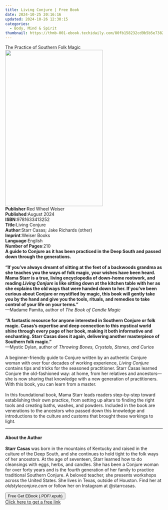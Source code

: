 ```yaml
---
title: Living Conjure | Free Book
date: 2024-10-25 20:16:16
updated: 2024-10-26 12:30:15
categories:
  - Body, Mind & Spirit
thumbnail: https://thmb-001-ebook.techidaily.com/80fb158232cd9b5b5e73829c6e309cc449e252abb86b2ada75a97b93417b06e8.jpg
---
```

<main id="book-container">
  <div class="flex flex-col">
    <div class="book-brief flex-1 py-6 px-4 sm:p-6 md:py-10 md:px-8">
      <!-- brief-->
      <div class="book-brief-main">The Practice of Southern Folk Magic</div>
    </div>
    <div
      class="book-meta-info flex-1 grid gap-4 col-start-1 col-end-3 row-start-1 sm:mb-6 sm:grid-cols-4 lg:gap-6 lg:col-start-2 lg:row-end-6 lg:row-span-6 lg:mb-0"
    >
      <div
        class="book-meta-info-left place-content-center mt-4 p-4 text-sm leading-6 col-start-2 col-span-2 dark:text-slate-400"
      >
        <img
          class="w-full h-500 object-cover rounded-lg sm:h-255 sm:col-span-2 lg:col-span-full"
          src="https://img-001-ebook.techidaily.com/da0237b8b0f7d6f24c211138f7a9ada7674b6b9c31c457569f30671cb915dc4a.jpg"
          alt=""
          width="312"
          height="500"
        />
      </div>
      <div
        class="book-meta-info-right mt-2 col-start-1 row-start-2 col-span-3 self-center"
      >
        <!-- meta data  -->
        <div class="flex flex-col px-4 md:px-8">
          <div class="flex-1">
            <strong>Publisher</strong>:<span class="px-2"
              >Red Wheel Weiser</span
            >
          </div>
          <div class="flex-1">
            <strong>Published</strong>:<span class="px-2">August 2024</span>
          </div>
          <div class="flex-1">
            <strong>ISBN</strong>:<span class="px-2">9781633413252</span>
          </div>
          <div class="flex-1">
            <strong>Title</strong>:<span class="px-2">Living Conjure</span>
          </div>
          <div class="flex-1">
            <strong>Author</strong>:<span class="px-2"
              >Starr Casas; Jake Richards (other)</span
            >
          </div>
          <div class="flex-1">
            <strong>Imprint</strong>:<span class="px-2">Weiser Books</span>
          </div>
          <div class="flex-1">
            <strong>Language</strong>:<span class="px-2">English</span>
          </div>
          <div class="flex-1">
            <strong>Number of Pages</strong>:<span class="px-2">210</span>
          </div>
        </div>
      </div>
    </div>
    <div class="book-description flex-1 py-6 px-4 sm:p-6 md:py-10 md:px-8">
      <div class="book-description-main">
        <div accordion-content="" id="description">
          <b
            >A guide to Conjure as it has been practiced in the Deep South and
            passed down through the generations.</b
          ><br />
          &nbsp;<br /><b
            >“If you’ve always dreamt of sitting at the feet of a backwoods
            grandma as she teaches you the ways of folk magic, your wishes have
            been heard. Mama Starr is a true, living encyclopedia of down-home
            rootwork, and reading <i>Living Conjure</i> is like sitting down at
            the kitchen table with her as she explains the old ways that were
            handed down to her. If you’ve been curious about Conjure or
            mystified by magic, this book will gently take you by the hand and
            give you the tools, rituals, and remedies to take control of your
            life on your terms.”</b
          ><br />
          —Madame Pamita, author of <i>The Book of Candle Magic</i><br />
          &nbsp;<br /><b
            >“A fantastic resource for anyone interested in Southern Conjure or
            folk magic. Casas’s expertise and deep connection to this mystical
            world shine through every page of her book, making it both
            informative and enchanting. Starr Casas does it again, delivering
            another masterpiece of Southern folk magic.”</b
          ><br />
          —Mystic Dylan, author of
          <i>Throwing Bones, Crystals, Stones, and Curios</i><br />
          &nbsp;<br />
          A beginner-friendly guide to Conjure written by an authentic Conjure
          woman with over four decades of working experience,
          <i>Living Conjure </i>contains tips and tricks for the seasoned
          practitioner. Starr Casas learned Conjure the old-fashioned way: at
          home, from her relatives and ancestors—she is now sharing that
          knowledge with a new generation of practitioners. With this book, you
          can learn from a master.<br />
          &nbsp;<br />
          In this foundational book, Mama Starr leads readers step-by-step
          toward establishing their own practice, from setting up altars to
          finding the right tools and creating baths, washes, and powders.
          Included in the book are venerations to the ancestors who passed down
          this knowledge and introductions to the culture and customs that
          brought these workings to light.
        </div>
        <div class="accordion-fader"></div>
      </div>
    </div>
    <div class="book-excerpts flex-1 py-6 px-4 sm:p-6 md:py-10 md:px-8">
      <!-- excerpts-->
      <div class="book-excerpts-main">
        <hr />
        <h4 class="placeholder placeholder-heading">
          <span>About the Author</span>
        </h4>
        <p>
          <b>Starr Casas </b>was born in the mountains of Kentucky and raised in
          the culture of the Deep South, and she continues to hold tight to the
          folk ways of her ancestors. At the age of seventeen, Starr learned how
          to do cleansings with eggs, herbs, and candles. She has been a Conjure
          woman for over forty years and is the fourth generation of her family
          to practice traditional Southern Conjure. A beloved teacher, she
          presents workshops across the United States. She lives in Texas,
          outside of Houston. Find her at <i>oldstyleconjure.com</i> or follow
          her on Instagram at @starrcasas.
        </p>
      </div>
    </div>
    <div
      class="book-about-author flex-1 py-6 px-4 sm:p-6 md:py-10 md:px-8"
    ></div>
    <div class="book-free-get flex-1 py-6 px-4 sm:p-6 md:py-10 md:px-8">
      <button
        id="btn-free-get"
        class="bg-blue-500 hover:bg-blue-700 text-white font-bold py-2 px-4 rounded"
      >
        Free Get EBook (.PDF/.epub)
      </button>
      <div id="countdown-display" class="px-2 text-lg mt-2"></div>
      <a
        id="free-link"
        class="hidden bg-blue-500 hover:bg-blue-700 text-white font-bold py-2 px-4 rounded"
        href="https://www.ebooks.com/en-us/book/211015383/living-conjure/starr-casas/"
        target="_blank"
        >Click here to get a free link</a
      >
    </div>
    <script>
      let countdownTime = 0;
      let countdownInterval = null;
      document
        .getElementById('btn-free-get')
        .addEventListener('click', startCountdown);
      function startCountdown() {
        countdownTime = new Date().getTime() + 60000 * 3;
        countdownInterval = setInterval(updateCountdown, 1000);
        document.getElementById('btn-free-get').disabled = true;
        document
          .getElementById('btn-free-get')
          .classList.add('bg-gray-500', 'cursor-not-allowed');
      }
      function updateCountdown() {
        let currentTime = new Date().getTime();
        let timeLeft = countdownTime - currentTime;
        let secondsLeft = Math.floor(timeLeft / 1000);
        document.getElementById('countdown-display').innerHTML =
          `Remaining time: ${secondsLeft} seconds.`;
        if (secondsLeft <= 0) {
          clearInterval(countdownInterval);
          document.getElementById('btn-free-get').classList.add('hidden');
          document.getElementById('free-link').classList.remove('hidden');
          document.getElementById('countdown-display').innerHTML = '';
        }
      }
    </script>
  </div>
</main>

